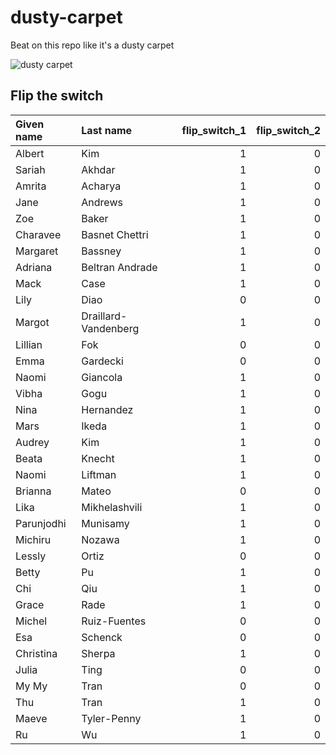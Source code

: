 # dusty-carpet
Beat on this repo like it's a dusty carpet

![dusty carpet](https://c.tenor.com/Sqo7Rn1yifAAAAAM/dusty-rug.gif)

## Flip the switch

|Given name |Last name            | flip_switch_1| flip_switch_2|
|:----------|:--------------------|-------------:|-------------:|
|Albert     |Kim                  |             1|             0|
|Sariah     |Akhdar               |             1|             0|
|Amrita     |Acharya              |             1|             0|
|Jane       |Andrews              |             1|             0|
|Zoe        |Baker                |             1|             0|
|Charavee   |Basnet Chettri       |             1|             0|
|Margaret   |Bassney              |             1|             0|
|Adriana    |Beltran Andrade      |             1|             0|
|Mack       |Case                 |             1|             0|
|Lily       |Diao                 |             0|             0|
|Margot     |Draillard-Vandenberg |             1|             0|
|Lillian    |Fok                  |             0|             0|
|Emma       |Gardecki             |             0|             0|
|Naomi      |Giancola             |             1|             0|
|Vibha      |Gogu                 |             1|             0|
|Nina       |Hernandez            |             1|             0|
|Mars       |Ikeda                |             1|             0|
|Audrey     |Kim                  |             1|             0|
|Beata      |Knecht               |             1|             0|
|Naomi      |Liftman              |             1|             0|
|Brianna    |Mateo                |             0|             0|
|Lika       |Mikhelashvili        |             1|             0|
|Parunjodhi |Munisamy             |             1|             0|
|Michiru    |Nozawa               |             1|             0|
|Lessly     |Ortiz                |             0|             0|
|Betty      |Pu                   |             1|             0|
|Chi        |Qiu                  |             1|             0|
|Grace      |Rade                 |             1|             0|
|Michel     |Ruiz-Fuentes         |             0|             0|
|Esa        |Schenck              |             0|             0|
|Christina  |Sherpa               |             1|             0|
|Julia      |Ting                 |             0|             0|
|My My      |Tran                 |             0|             0|
|Thu        |Tran                 |             1|             0|
|Maeve      |Tyler-Penny          |             1|             0|
|Ru         |Wu                   |             1|             0|

